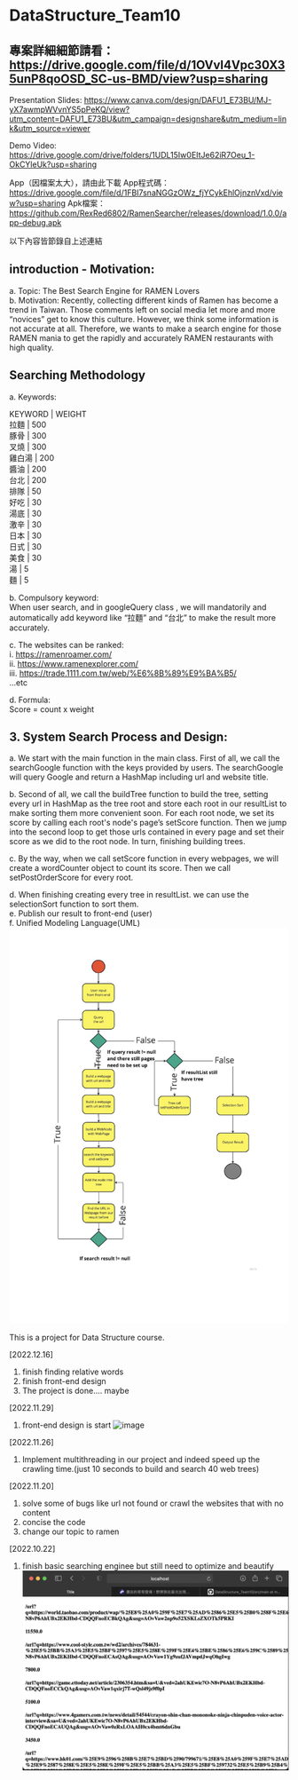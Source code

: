 # DataStructure_Team10

## 專案詳細細節請看：https://drive.google.com/file/d/1OVvI4Vpc30X35unP8qoOSD_SC-us-BMD/view?usp=sharing <br />

Presentation Slides: https://www.canva.com/design/DAFU1_E73BU/MJ-yX7awmpWVvnYS5pPeKQ/view?utm_content=DAFU1_E73BU&utm_campaign=designshare&utm_medium=link&utm_source=viewer

Demo Video: https://drive.google.com/drive/folders/1UDL15Iw0EItJe62iR7Oeu_1-OkCYleUk?usp=sharing

App（因檔案太大），請由此下載
App程式碼：https://drive.google.com/file/d/1FBI7snaNGGzOWz_fjYCykEhlOjnznVxd/view?usp=sharing
Apk檔案：https://github.com/RexRed6802/RamenSearcher/releases/download/1.0.0/app-debug.apk

以下內容皆節錄自上述連結

## introduction - Motivation: <br />
a. Topic: The Best Search Engine for RAMEN Lovers <br />
b. Motivation: Recently, collecting different kinds of Ramen has become a trend in Taiwan. Those comments left on social media let more and more “novices” get to know this culture. However, we think some information is not accurate at all. Therefore, we wants to make a search engine for those RAMEN mania to get the rapidly and accurately RAMEN restaurants with high quality. <br />


## Searching Methodology <br />

a. Keywords:
  
KEYWORD | WEIGHT <br/>
  拉麵   |   500 <br/>
  豚骨   |   300 <br/>
  叉燒   |   300 <br/>
  雞白湯 |   200 <br/>
  醬油   |   200 <br/>
  台北   |   200 <br/>
  排隊   |    50 <br/>
  好吃   |    30 <br/>
  湯底   |    30<br/> 
  激辛   |    30<br/> 
  日本   |    30<br/>
  日式   |    30<br/>
  美食   |    30<br/>
  湯     |     5<br/>
  麵     |     5<br/>
  
b. Compulsory keyword:<br/>
  When user search, and in googleQuery class , we will mandatorily and automatically add keyword like “拉麵” and “台北” to make the result more accurately.<br/>
  
c. The websites can be ranked: <br/>
  i. https://ramenroamer.com/ <br/>
  ii. https://www.ramenexplorer.com/<br/>
  iii. https://trade.1111.com.tw/web/%E6%8B%89%E9%BA%B5/<br/>
  ...etc<br/>
  
d. Formula:<br/>
  Score = count x weight<br/>


## 3. System Search Process and Design:
a. We start with the main function in the main class. First of all, we call the searchGoogle function with the keys provided by users. The searchGoogle will query Google and return a HashMap including url and website title. <br/>
   
b. Second of all, we call the buildTree function to build the tree, setting every url in HashMap as the tree root and store each root in our resultList to make sorting them more convenient soon. For each root node, we set its score by calling each root's node's page’s setScore function. Then we jump into the second loop to get those urls contained in every page and set their score as we did to the root node. In turn, finishing building trees. <br/>

c. By the way, when we call setScore function in every webpages, we will create a wordCounter object to count its score. Then we call setPostOrderScore for every root.<br/>

d. When finishing creating every tree in resultList. we can use the selectionSort function to sort them. <br/>
e. Publish our result to front-end (user) <br/>
f. Unified Modeling Language(UML) <br/>
![alt text](https://github.com/aposkend/DataStructure_Team10/blob/master/charts/UML_DS.1.jpeg)















This is a project for Data Structure course.

[2022.12.16]
1. finish finding relative words
2. finish front-end design
3. The project is done.... maybe

[2022.11.29]
1. front-end design is start
![image](https://github.com/RexRed6802/DataStructure_Team10/blob/master/img/截圖%202022-11-29%20下午12.24.55.png)

[2022.11.26]
1. Implement multithreading in our project and indeed speed up the crawling time.(just 10 seconds to build and search 40 web trees)

[2022.11.20]
1. solve some of bugs like url not found or crawl the websites that with no content
2. concise the code
3. change our topic to ramen

[2022.10.22]
1. finish basic searching enginee but still need to optimize and beautify
![image](https://github.com/RexRed6802/DataStructure_Team10/blob/master/img/截圖%202022-10-22%20下午9.06.51.png)
